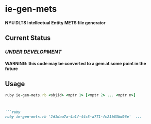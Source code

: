 # ie-gen-mets

#### NYU DLTS Intellectual Entity METS file generator

## Current Status

### *UNDER DEVELOPMENT*
#### WARNING: this code may be converted to a gem at some point in the future

## Usage
```ruby
ruby ie-gen-mets.rb <objid> <mptr 1> [<mptr 2> ... <mptr n>]



```ruby
ruby ie-gen-mets.rb '2d1daa7a-4a1f-44c3-a771-fc21b83bd06e'  ...

```

